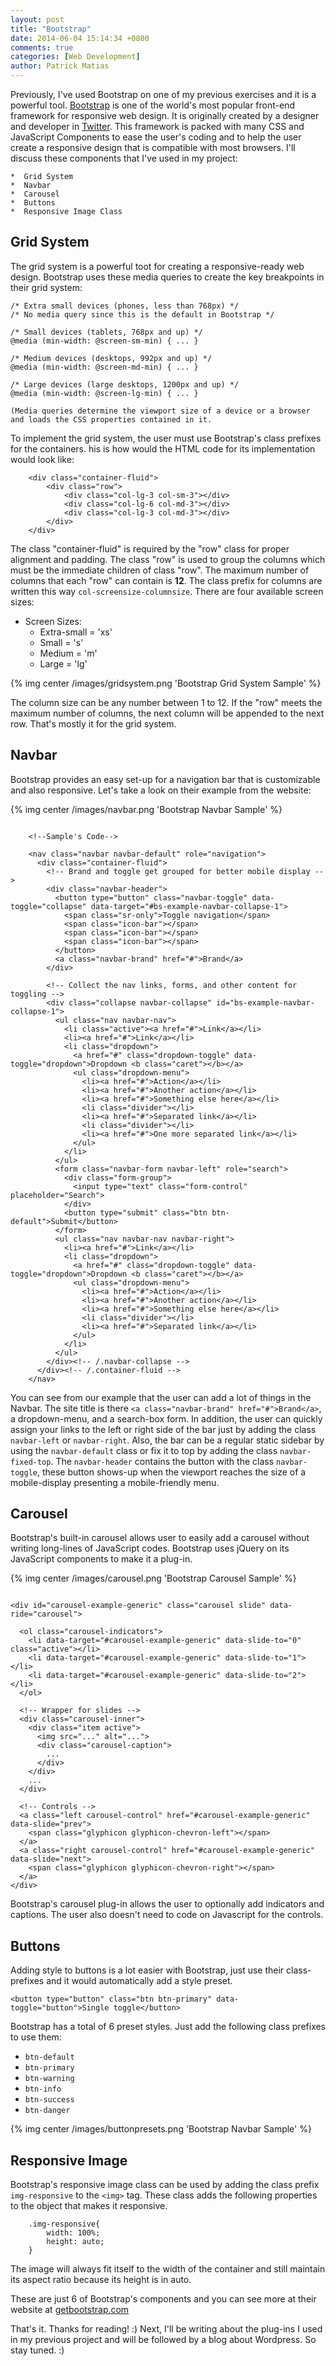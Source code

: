 ```yaml
---
layout: post
title: "Bootstrap"
date: 2014-06-04 15:14:34 +0800
comments: true
categories: [Web Development]
author: Patrick Matias
---
```


Previously, I've used Bootstrap on one of my previous exercises and it is a powerful tool. [Bootstrap](http://getbootstrap.com "Bootstrap's") is one of the world's most popular front-end framework for responsive web design. It is originally created by a designer and developer in [Twitter](http://www.twitter.com "Twitter"). This framework is packed with many CSS and JavaScript Components to ease the user's coding and to help the user create a responsive design that is compatible with most browsers. I'll discuss these components that I've used in my project:

	*  Grid System
	*  Navbar
	*  Carousel
	*  Buttons
	*  Responsive Image Class

<!--more-->

Grid System
---
The grid system is a powerful toot for creating a responsive-ready web design. Bootstrap uses these media queries to create the key breakpoints in their grid system:

    /* Extra small devices (phones, less than 768px) */
    /* No media query since this is the default in Bootstrap */
    
    /* Small devices (tablets, 768px and up) */
    @media (min-width: @screen-sm-min) { ... }
    
    /* Medium devices (desktops, 992px and up) */
    @media (min-width: @screen-md-min) { ... }
    
    /* Large devices (large desktops, 1200px and up) */
    @media (min-width: @screen-lg-min) { ... }
    
    (Media queries determine the viewport size of a device or a browser and loads the CSS properties contained in it.
    
To implement the grid system, the user must use Bootstrap's class prefixes for the containers. his is how would the HTML code for its implementation would look like:

```
    <div class="container-fluid">
        <div class="row">
            <div class="col-lg-3 col-sm-3"></div>
            <div class="col-lg-6 col-md-3"></div>
            <div class="col-lg-3 col-md-3"></div>
        </div>
    </div>
```

The class "container-fluid" is required by the "row" class for proper alignment and padding. The class "row" is used to group the columns which must be the immediate children of class "row". The maximum number of columns that each "row" can contain is **12**. The class prefix for columns are written this way `col-screensize-columnsize`. There are four available screen sizes:

- Screen Sizes:
    - Extra-small = 'xs'
    - Small = 's'
    - Medium = 'm'
    - Large = 'lg'

{% img center /images/gridsystem.png 'Bootstrap Grid System Sample' %}


The column size can be any number between 1 to 12. If the "row" meets the maximum number of columns, the next column will be appended to the next row.  That's mostly it for the grid system.

Navbar
---
Bootstrap provides an easy set-up for a navigation bar that is customizable and also responsive. Let's take a look on their example from the website:

{% img center /images/navbar.png 'Bootstrap Navbar Sample' %}

```

    <!--Sample's Code-->
    
    <nav class="navbar navbar-default" role="navigation">
      <div class="container-fluid">
        <!-- Brand and toggle get grouped for better mobile display -->
        <div class="navbar-header">
          <button type="button" class="navbar-toggle" data-toggle="collapse" data-target="#bs-example-navbar-collapse-1">
            <span class="sr-only">Toggle navigation</span>
            <span class="icon-bar"></span>
            <span class="icon-bar"></span>
            <span class="icon-bar"></span>
          </button>
          <a class="navbar-brand" href="#">Brand</a>
        </div>

        <!-- Collect the nav links, forms, and other content for toggling -->
        <div class="collapse navbar-collapse" id="bs-example-navbar-collapse-1">
          <ul class="nav navbar-nav">
            <li class="active"><a href="#">Link</a></li>
            <li><a href="#">Link</a></li>
            <li class="dropdown">
              <a href="#" class="dropdown-toggle" data-toggle="dropdown">Dropdown <b class="caret"></b></a>
              <ul class="dropdown-menu">
                <li><a href="#">Action</a></li>
                <li><a href="#">Another action</a></li>
                <li><a href="#">Something else here</a></li>
                <li class="divider"></li>
                <li><a href="#">Separated link</a></li>
                <li class="divider"></li>
                <li><a href="#">One more separated link</a></li>
              </ul>
            </li>
          </ul>
          <form class="navbar-form navbar-left" role="search">
            <div class="form-group">
              <input type="text" class="form-control" placeholder="Search">
            </div>
            <button type="submit" class="btn btn-default">Submit</button>
          </form>
          <ul class="nav navbar-nav navbar-right">
            <li><a href="#">Link</a></li>
            <li class="dropdown">
              <a href="#" class="dropdown-toggle" data-toggle="dropdown">Dropdown <b class="caret"></b></a>
              <ul class="dropdown-menu">
                <li><a href="#">Action</a></li>
                <li><a href="#">Another action</a></li>
                <li><a href="#">Something else here</a></li>
                <li class="divider"></li>
                <li><a href="#">Separated link</a></li>
              </ul>
            </li>
          </ul>
        </div><!-- /.navbar-collapse -->
      </div><!-- /.container-fluid -->
    </nav>
```
You can see from our example that the user can add a lot of things in the Navbar. The site title is there `<a class="navbar-brand" href="#">Brand</a>`, a dropdown-menu, and a search-box form. In addition, the user can quickly assign your links to the left or right side of the bar just by adding the class `navbar-left` or `navbar-right`. Also, the bar can be a regular static sidebar by using the `navbar-default` class or fix it to top by adding the class `navbar-fixed-top`. The `navbar-header` contains the button with the class `navbar-toggle`, these button shows-up when the viewport reaches the size of a mobile-display presenting a mobile-friendly menu.

Carousel
---
Bootstrap's built-in carousel allows user to easily add a carousel without writing long-lines of JavaScript codes. Bootstrap uses jQuery on its JavaScript components to make it a plug-in. 

{% img center /images/carousel.png 'Bootstrap Carousel Sample' %}

```

<div id="carousel-example-generic" class="carousel slide" data-ride="carousel">

  <ol class="carousel-indicators">
    <li data-target="#carousel-example-generic" data-slide-to="0" class="active"></li>
    <li data-target="#carousel-example-generic" data-slide-to="1"></li>
    <li data-target="#carousel-example-generic" data-slide-to="2"></li>
  </ol>

  <!-- Wrapper for slides -->
  <div class="carousel-inner">
    <div class="item active">
      <img src="..." alt="...">
      <div class="carousel-caption">
        ...
      </div>
    </div>
    ...
  </div>

  <!-- Controls -->
  <a class="left carousel-control" href="#carousel-example-generic" data-slide="prev">
    <span class="glyphicon glyphicon-chevron-left"></span>
  </a>
  <a class="right carousel-control" href="#carousel-example-generic" data-slide="next">
    <span class="glyphicon glyphicon-chevron-right"></span>
  </a>
</div>

```
Bootstrap's carousel plug-in allows the user to optionally add indicators and captions. The user also doesn't need to code on Javascript for the controls.

Buttons
---
Adding style to buttons is a lot easier with Bootstrap, just use their class-prefixes and it would automatically add a style preset.

```
<button type="button" class="btn btn-primary" data-toggle="button">Single toggle</button>
```
Bootstrap has a total of 6 preset styles. Just add the following class prefixes to use them:

*  `btn-default`
*  `btn-primary`
*  `btn-warning`
*  `btn-info`
*  `btn-success`
*  `btn-danger`

{% img center /images/buttonpresets.png 'Bootstrap Navbar Sample' %}


Responsive Image
---
Bootstrap's responsive image class can be used by adding the class prefix `img-responsive` to the `<img>` tag. These class adds the following properties to the object that makes it responsive.

```
    .img-responsive{
        width: 100%;
        height: auto;
    }
```

The image will always fit itself to the width of the container and still maintain its aspect ratio because its height is in auto.

These are just 6 of Bootstrap's components and you can see more at their website at [getbootstrap.com](http://getbootstrap.com "Bootstrap")

That's it. Thanks for reading! :)
Next, I'll be writing about the plug-ins I used in my previous project and will be followed by a blog about Wordpress. So stay tuned. :)